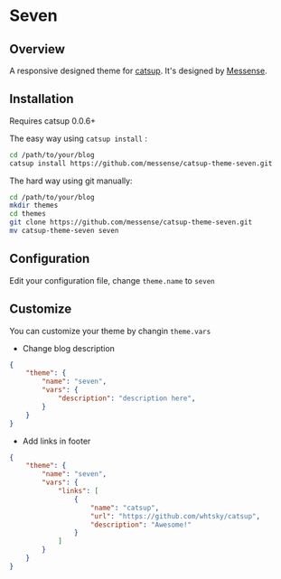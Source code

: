 Seven
=============

Overview
--------------

A responsive designed theme for [catsup](https://github.com/whtsky/catsup).
It's designed by [Messense](https://github.com/messense).

Installation
--------------

Requires catsup 0.0.6+

The easy way using `catsup install` :
```bash
cd /path/to/your/blog
catsup install https://github.com/messense/catsup-theme-seven.git
```

The hard way using git manually:
```bash
cd /path/to/your/blog
mkdir themes
cd themes
git clone https://github.com/messense/catsup-theme-seven.git
mv catsup-theme-seven seven
```

Configuration
--------------
Edit your configuration file, change `theme.name` to `seven`

Customize
--------------
You can customize your theme by changin `theme.vars`

+ Change blog description
```json
{
    "theme": {
        "name": "seven",
        "vars": {
            "description": "description here",
        }
    }
}
```

+ Add links in footer
```json
{
    "theme": {
        "name": "seven",
        "vars": {
            "links": [
                {
                    "name": "catsup",
                    "url": "https://github.com/whtsky/catsup",
                    "description": "Awesome!"
                }
            ]
        }
    }
}
```